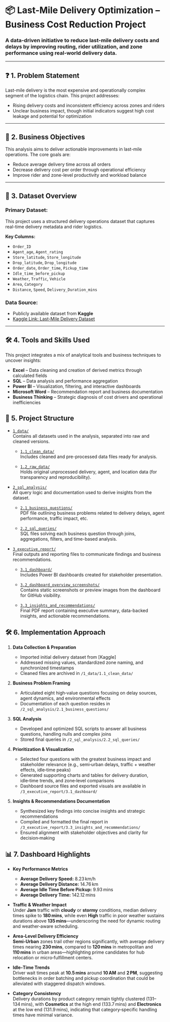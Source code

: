 # 📦 Last-Mile Delivery Optimization – Business Cost Reduction Project

### A data-driven initiative to reduce last-mile delivery costs and delays by improving routing, rider utilization, and zone performance using real-world delivery data.

---

## ❓ 1. Problem Statement

Last-mile delivery is the most expensive and operationally complex segment of the logistics chain. This project addresses:

- Rising delivery costs and inconsistent efficiency across zones and riders  
- Unclear business impact, though initial indicators suggest high cost leakage and potential for optimization

---

## 🎯 2. Business Objectives

This analysis aims to deliver actionable improvements in last-mile operations. The core goals are:

- Reduce average delivery time across all orders  
- Decrease delivery cost per order through operational efficiency  
- Improve rider and zone-level productivity and workload balance  

---

## 📂 3. Dataset Overview

### Primary Dataset:

This project uses a structured delivery operations dataset that captures real-time delivery metadata and rider logistics.

**Key Columns:**

- `Order_ID`  
- `Agent_age`, `Agent_rating`  
- `Store_latitude`, `Store_longitude`  
- `Drop_latitude`, `Drop_longitude`  
- `Order_date`, `Order_time`, `Pickup_time`  
- `Idle_time_before_pickup`  
- `Weather`, `Traffic`, `Vehicle`  
- `Area`, `Category`  
- `Distance`, `Speed`, `Delivery_Duration_mins`  

### Data Source:

- Publicly available dataset from **Kaggle**  
- [Kaggle Link: Last-Mile Delivery Dataset](https://www.kaggle.com/datasets/sujalsuthar/amazon-delivery-dataset)

---

## 🛠️ 4. Tools and Skills Used

This project integrates a mix of analytical tools and business techniques to uncover insights:

- **Excel** – Data cleaning and creation of derived metrics through calculated fields  
- **SQL** – Data analysis and performance aggregation  
- **Power BI** – Visualization, filtering, and interactive dashboards  
- **Microsoft Word** – Recommendation report and business documentation  
- **Business Thinking** – Strategic diagnosis of cost drivers and operational inefficiencies

## 📁  5.  Project Structure

- [`1_data/`](https://github.com/Pranshul-cloud/Last-Mile-Delivery-Optimization/tree/main/01_data)  
  Contains all datasets used in the analysis, separated into raw and cleaned versions.

  - [`1.1_clean_data/`](https://github.com/Pranshul-cloud/Last-Mile-Delivery-Optimization/blob/main/01_data/1.1_last_mile_delivery_cleaned.csv)  
    Includes cleaned and pre-processed data files ready for analysis.

  - [`1.2_raw_data/`](https://github.com/Pranshul-cloud/Last-Mile-Delivery-Optimization/blob/main/01_data/1.2_last_mile_delivery_raw.csv)  
    Holds original unprocessed delivery, agent, and location data (for transparency and reproducibility).


- [`2_sql_analysis/`](https://github.com/Pranshul-cloud/Last-Mile-Delivery-Optimization/tree/main/02_sql_analysis)  
  All query logic and documentation used to derive insights from the dataset.

  - [`2.1_business_questions/`](https://github.com/Pranshul-cloud/Last-Mile-Delivery-Optimization/blob/main/02_sql_analysis/2.1_Last_Mile_Delivery_Optimization_Quections.pdf.pdf)  
    PDF  file outlining business problems related to delivery delays, agent performance, traffic impact, etc.

  - [`2.2_sql_queries/`](https://github.com/Pranshul-cloud/Last-Mile-Delivery-Optimization/blob/main/02_sql_analysis/2.2_last_mile_delivery_optimization_case_study.sql)  
    SQL files solving each business question through joins, aggregations, filters, and time-based analysis.


- [`3_executive_report/`](https://github.com/Pranshul-cloud/Last-Mile-Delivery-Optimization/tree/main/03_executive_report)  
  Final outputs and reporting files to communicate findings and business recommendations.

  - [`3.1_dashboard/`](https://github.com/Pranshul-cloud/Last-Mile-Delivery-Optimization/blob/main/03_executive_report/3.1_last_mile_dashboard.pbix)  
    Includes Power BI  dashboards created for stakeholder presentation.

  - [`3.2_dashboard_overview_screenshots/`](https://github.com/Pranshul-cloud/Last-Mile-Delivery-Optimization/blob/main/03_executive_report/3.2_dashboard_full_view.png)  
    Contains static screenshots or preview images from the dashboard for GitHub visibility.

  - [`3.3_insights_and_recommendations/`](https://github.com/Pranshul-cloud/Last-Mile-Delivery-Optimization/blob/main/03_executive_report/3.3_Insights_Recommendations_LastMileOptimization.pdf%20(1).pdf)  
    Final PDF report containing executive summary, data-backed insights, and actionable recommendations.


 ## 🛠️ 6.  Implementation Approach

1. **Data Collection & Preparation**
   - Imported initial delivery dataset from [Kaggle]
   - Addressed missing values, standardized zone naming, and synchronized timestamps  
   - Cleaned files are archived in `/1_data/1.1_clean_data/`
2. **Business Problem Framing**  
   - Articulated eight high‑value questions focusing on delay sources, agent dynamics, and environmental effects  
   - Documentation of each question resides in `/2_sql_analysis/2.1_business_questions/`

3. **SQL Analysis**  
   - Developed and optimized SQL scripts to answer all business questions, handling nulls and complex joins  
   - Stored final queries in `/2_sql_analysis/2.2_sql_queries/`

4. **Prioritization & Visualization**  
   - Selected four questions with the greatest business impact and stakeholder relevance (e.g., semi‑urban delays, traffic + weather effects, idle‑time peaks)  
   - Generated supporting charts and tables for delivery duration, idle‑time trends, and zone‑level comparisons  
   - Dashboard source files and exported visuals are available in `/3_executive_report/3.1_dashboard/`
    
5. **Insights & Recommendations Documentation**  
   - Synthesized key findings into concise insights and strategic recommendations  
   - Compiled and formatted the final report in `/3_executive_report/3.3_insights_and_recommendations/`  
   - Ensured alignment with stakeholder objectives and clarity for decision‑making
  
  ## 📊 7.  Dashboard Highlights

- **Key Performance Metrics**  
  - **Average Delivery Speed:** 8.23 km/h  
  - **Average Delivery Distance:** 14.76 km  
  - **Average Idle Time Before Pickup:** 9.93 mins  
  - **Average Delivery Time:** 142.12 mins  

- **Traffic & Weather Impact**  
  Under **Jam** traffic with **cloudy** or **stormy** conditions, median delivery times spike to **180 mins**, while even **High** traffic in poor weather sustains durations above **135 mins**—underscoring the need for dynamic routing and weather‑aware scheduling.

- **Area‑Level Delivery Efficiency**  
  **Semi‑Urban** zones trail other regions significantly, with average delivery times nearing **230 mins**, compared to **120 mins** in metropolitan and **110 mins** in urban areas—highlighting prime candidates for hub relocation or micro‑fulfillment centers.

- **Idle‑Time Trends**  
  Driver wait times peak at **10.5 mins** around **10 AM** and **2 PM**, suggesting bottlenecks in order batching and pickup coordination that could be alleviated with staggered dispatch windows.

- **Category Consistency**  
  Delivery durations by product category remain tightly clustered (131–134 mins), with **Cosmetics** at the high end (133.7 mins) and **Electronics** at the low end (131.9 mins), indicating that category‑specific handling times have minimal variance.
